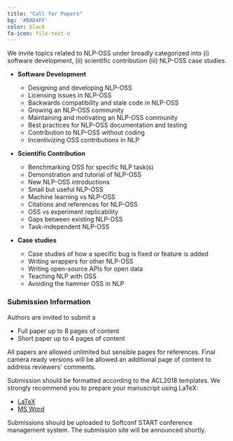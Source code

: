 ```yaml
---
title: "Call for Papers"
bg: '#BAD4FF'
color: black
fa-icon: file-text-o
---
```


We invite topics related to NLP-OSS under broadly categorized into (i) software development, (ii) scientific contribution (iii) NLP-OSS case studies.

 - **Software Development**
   - Designing and developing NLP-OSS
   - Licensing issues in NLP-OSS
   - Backwards compatibility and stale code in NLP-OSS
   - Growing an NLP-OSS community
   - Maintaining and motivating an NLP-OSS community
   - Best practices for NLP-OSS documentation and testing
   - Contribution to NLP-OSS without coding
   - Incentivizing OSS contributions in NLP

 - **Scientific Contribution**
   - Benchmarking OSS for specific NLP task(s)
   - Demonstration and tutorial of NLP-OSS
   - New NLP-OSS introductions
   - Small but useful NLP-OSS
   - Machine learning vs NLP-OSS
   - Citations and references for NLP-OSS
   - OSS vs experiment replicability
   - Gaps between existing NLP-OSS
   - Task-independent NLP-OSS


 - **Case studies**
   - Case studies of how a specific bug is fixed or feature is added
   - Writing wrappers for other NLP-OSS
   - Writing open-source APIs for open data
   - Teaching NLP with OSS
   - Avoiding the hammer OSS in NLP

<!--

## Workshop Structure

   To promote closer interaction, all accepted publications will be presented in the poster format and be required to give a 1 slide (90 seconds?) introduction of their work at the beginning of the session. For the rest of the workshop, invited talks will be given by developers and maintainers of prominent NLP OSS projects and we plan to close the workshop with a panel session with the invited speakers and the audience of the workshop.

-->


### Submission Information

Authors are invited to submit a

 - Full paper up to 8 pages of content
 - Short paper up to 4 pages of content

All papers are allowed unlimited but sensible pages for references. Final camera ready versions will be allowed an additional page of content to address reviewers' comments.

Submission should be formatted according to the ACL2018 templates. We strongly recommend you to prepare your manuscript using LaTeX:

 - [LaTeX](http://acl2018.org/downloads/acl18-latex.zip)
 - [MS Word](http://acl2018.org/downloads/acl18-word.zip)

Submissions should be uploaded to Softconf START conference management system. The submission site will be announced shortly.
